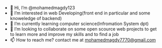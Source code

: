 - 👋 Hi, I’m @mohamedmagdy123
- 👀 I’m interested in web Developing(front end in particular and some knoweledge of backend)
- 🌱 I’m currently learning computer science(Infromation System dpt)
- 💞️ I’m looking to collaborate on some open scource web projects to get to learn more and improve my skills and to find a job
- 📫 How to reach me? contact me at mohamedmagdy7770@gmail.com

<!---
mohamedmagdy123/mohamedmagdy123 is a ✨ special ✨ repository because its `README.md` (this file) appears on your GitHub profile.
You can click the Preview link to take a look at your changes.
--->
